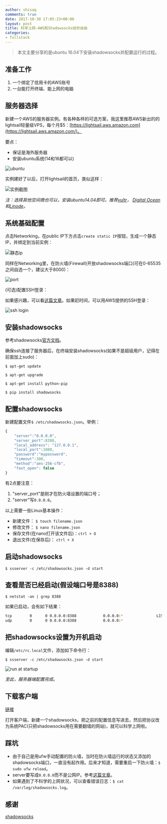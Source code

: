 ```yaml
---
author: shisaq
comments: true
date: 2017-10-30 17:05:23+00:00
layout: post
title: 科学上网-AWS和Shadowsocks给你自由
categories:
- fullstack
---
```


> 本文主要分享的是ubuntu 16.04下安装shadowsocks并配置运行的过程。

## 准备工作

1. 一个绑定了信用卡的AWS账号
2. 一台能打开终端、能上网的电脑

## 服务器选择

新建一个AWS的服务器实例。有各种各样的可选方案，我这里推荐AWS新出的的lightsail轻量级VPS，每个月$5：[https://lightsail.aws.amazon.com](https://lightsail.aws.amazon.com/)。

要点：

 * 保证是海外服务器
 * 安装ubuntu系统(14和16都可以)

![ubuntu](https://i.loli.net/2017/11/01/59f912ff110a3.png)

实例建好了以后，打开lightsail的首页，类似这样：

![实例截图](https://i.loli.net/2017/11/01/59f90f9bd2e3e.png)

_注：选择其他空间商也可以，安装ubuntu14.04即可。推荐[vultr](https://vultr.com)， [Digital Ocean](https://www.digitalocean.com/)和[Linode](https://www.linode.com/)。_

## 系统基础配置

点击Networking，在public IP下方点击`create static IP`按钮，生成一个静态IP，并绑定到当前实例：

![静态ip](https://i.loli.net/2017/11/01/59f913388def0.png)

同样在Networking里，在防火墙(Firewall)开放shadowsocks端口(可在0-65535之间自选一个，建议大于8000)：

![port](https://i.loli.net/2017/11/01/59f91445e754f.png)

(可选)配置SSH登录：

如果感兴趣，可以看[这篇文章](https://shisaq.github.io/fullstack/2017/09/14/how-to-setup-cpanel-ssh.html)。如果赶时间，可以用AWS提供的SSH登录：

![ssh login](https://i.loli.net/2017/11/01/59f9162890265.png)

## 安装shadowsocks

参考shadowsocks[官方文档](https://github.com/shadowsocks/shadowsocks/wiki/Shadowsocks-%E4%BD%BF%E7%94%A8%E8%AF%B4%E6%98%8E)。

确保ssh连接了服务器后，在终端安装shadowsocks(如果不是超级用户，记得在前面加上sudo)：

`$ apt-get update`

`$ apt-get upgrade`

`$ apt-get install python-pip`

`$ pip install shadowsocks`

## 配置shadowsocks

新建配置文件`$ /etc/shadowsocks.json`。举例：

```javascript
{
    "server":"0.0.0.0",
    "server_port":8388,
    "local_address": "127.0.0.1",
    "local_port":1080,
    "password":"mypassword",
    "timeout":300,
    "method":"aes-256-cfb",
    "fast_open": false
}
```

有2点要注意：

1. "server_port"是刚才在防火墙设置的端口号；
2. "server"写`0.0.0.0`。

以上需要一些Linux基本操作：

 * 新建文件： `$ touch filename.json`
 * 修改文件： `$ nano filename.json`
 * 保存文件(在nano打开该文件后)：`ctrl + O`
 * 退出文件(在保存后)： `ctrl + X`

## 启动shadowsocks

`$ ssserver -c /etc/shadowsocks.json -d start`

## 查看是否已经启动(假设端口号是8388)

`$ netstat -an | grep 8388`

如果已启动，会有如下结果：

```bash
tcp        0      0 0.0.0.0:8388            0.0.0.0:*               LISTEN
udp        0      0 0.0.0.0:8388            0.0.0.0:*
```

## 把shadowsocks设置为开机启动

编辑`/etc/rc.local`文件，添加如下命令行：

`$ ssserver -c /etc/shadowsocks.json -d start`

![run at startup](https://i.loli.net/2017/11/01/59f92019cf2eb.png)

*至此，服务器端配置完成。*

## 下载客户端

[链接](https://sourceforge.net/projects/shadowsocksgui/files/dist/)

打开客户端，新建一个shadowsocks，把之前的配置信息写进去，然后把协议改为系统PAC(只把shadowsocks用在需要翻墙的网站)，就可以科学上网啦。

## 踩坑

* 由于自己是用ufw手动配置的防火墙，当时在防火墙运行的状态又添加的shadowsocks端口，一直没有起作用。后来才知道，需要重启一下防火墙：`$ sudo ufw reload`。
* server要写成`0.0.0.0`而不是公网IP。参考[这篇文章](https://github.com/shadowsocks/shadowsocks/issues/298)。
* 如果遇到了不科学的上网状况，可以查看错误日志：`$ cat /var/log/shadowsocks.log`。

## 感谢

[shadowsocks](https://shadowsocks.org/)
